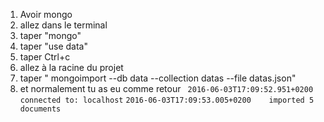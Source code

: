 1. Avoir mongo
2. allez dans le terminal
3. taper "mongo"
4. taper "use data"
5. taper Ctrl+c
6. allez  à la racine du  projet 
7. taper " mongoimport --db data --collection datas --file datas.json"
8. et normalement  tu as eu comme retour
 `
 2016-06-03T17:09:52.951+0200    connected to: localhost`
  `2016-06-03T17:09:53.005+0200    imported 5 documents
`